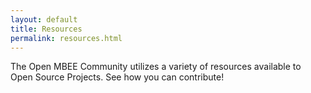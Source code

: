 ```yaml
---
layout: default
title: Resources
permalink: resources.html
---
```


The Open MBEE Community utilizes a variety of resources available to Open Source Projects. See how you can contribute!

